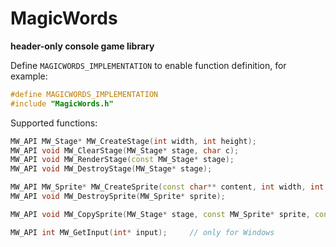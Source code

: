 # MagicWords

**header-only console game library**

Define `MAGICWORDS_IMPLEMENTATION` to enable function definition, for example:
```cpp
#define MAGICWORDS_IMPLEMENTATION
#include "MagicWords.h"
```

Supported functions:
```cpp
MW_API MW_Stage* MW_CreateStage(int width, int height);
MW_API void MW_ClearStage(MW_Stage* stage, char c);
MW_API void MW_RenderStage(const MW_Stage* stage);
MW_API void MW_DestroyStage(MW_Stage* stage);

MW_API MW_Sprite* MW_CreateSprite(const char** content, int width, int height);
MW_API void MW_DestroySprite(MW_Sprite* sprite);

MW_API void MW_CopySprite(MW_Stage* stage, const MW_Sprite* sprite, const MW_Rect* src, const MW_Point* dst);

MW_API int MW_GetInput(int* input);     // only for Windows
```